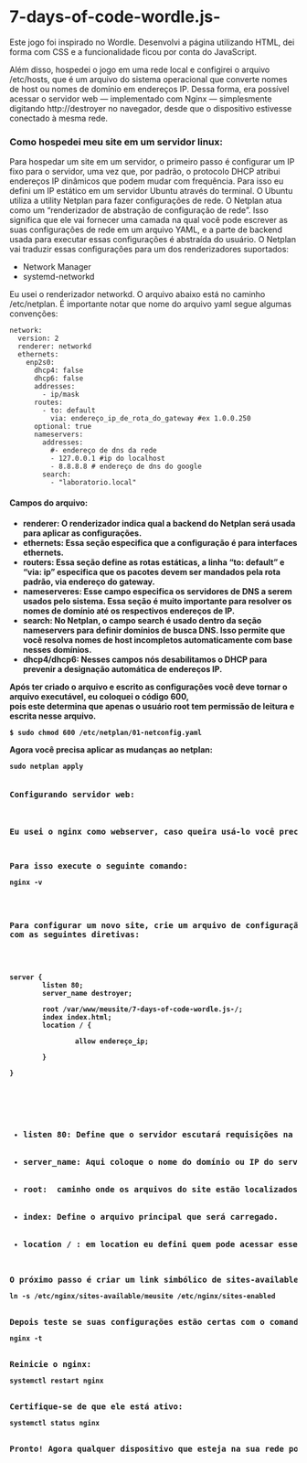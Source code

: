 # 7-days-of-code-wordle.js-
<p>Este jogo foi inspirado no Wordle. Desenvolvi a página utilizando HTML, dei forma com CSS e a funcionalidade ficou por conta do JavaScript.

Além disso, hospedei o jogo em uma rede local e configirei o arquivo /etc/hosts, que é um arquivo do sistema operacional que converte nomes de host ou nomes de domínio em endereços IP. Dessa forma, era possível acessar o servidor web — implementado com Nginx — simplesmente digitando http://destroyer no navegador, desde que o dispositivo estivesse conectado à mesma rede.

<h3>Como hospedei meu site em um servidor linux: </h3>
Para hospedar um site em um servidor, o primeiro passo é configurar um IP fixo para o servidor, uma vez que, por padrão, o protocolo DHCP atribui endereços IP dinâmicos que podem mudar com frequência.
Para isso eu defini um IP estático em um servidor Ubuntu através do terminal. O Ubuntu utiliza a utility Netplan para fazer configurações de rede.
O Netplan atua como um “renderizador de abstração de configuração de rede”. Isso significa que ele vai fornecer uma camada na qual você pode escrever as suas configurações de rede em um arquivo YAML, e a parte de backend usada para executar essas configurações é abstraída do usuário. O Netplan  vai traduzir essas configurações para um dos renderizadores suportados:
<ul>
<li>Network Manager</li>
<li>systemd-networkd</li>
</ul>
Eu usei o renderizador networkd. O arquivo abaixo está no caminho /etc/netplan. É importante notar que nome do arquivo yaml segue algumas convenções: 
<pre><code>network:
  version: 2
  renderer: networkd
  ethernets:
    enp2s0:
      dhcp4: false
      dhcp6: false
      addresses:
        - ip/mask
      routes:
        - to: default
          via: endereço_ip_de_rota_do_gateway #ex 1.0.0.250
      optional: true
      nameservers:
        addresses:
          #- endereço de dns da rede
          - 127.0.0.1 #ip do localhost
          - 8.8.8.8 # endereço de dns do google
        search:
          - "laboratorio.local"</code></pre>

<h4>Campos do arquivo:<h4>
<ul>
  <li>renderer: O renderizador indica qual a backend do Netplan será usada para aplicar as configurações. </li>
  <li>ethernets: Essa seção especifica que a configuração é para interfaces ethernets. </li>
  <li>routers: Essa seção define as rotas estáticas, a linha “to: default” e “via: ip” especifica que os pacotes devem ser mandados pela rota padrão, via endereço do gateway. </li>
  <li>nameserveres: Esse campo especifica os servidores de DNS a serem usados pelo sistema. Essa seção é muito importante para resolver os nomes de domínio até os respectivos endereços de IP. </li>
  <li>search: No Netplan, o campo search é usado dentro da seção nameservers para definir domínios de busca DNS. Isso permite que você resolva nomes de host incompletos automaticamente com base nesses domínios.</li>
  <li>dhcp4/dhcp6: Nesses campos nós desabilitamos o DHCP para prevenir a designação automática de endereços IP. </li>
</ul>
Após ter criado o arquivo e escrito as configurações você deve tornar o arquivo executável, eu coloquei o código 600, <br />
pois este determina que apenas o usuário root tem permissão de leitura e escrita nesse arquivo. 
<pre><code>$ sudo chmod 600 /etc/netplan/01-netconfig.yaml</code></pre>
Agora você precisa aplicar as mudanças ao netplan: 
<pre><code>sudo netplan apply</code><pre>
<h4>Configurando servidor web:</h4>
<p>Eu usei o nginx como webserver, caso queira usá-lo você precisa ter certeza de que ele está instalado no seu computador.</p>
<p>Para isso execute o seguinte comando:
<pre><code>nginx -v</code></pre>
  
<p>Para configurar um novo site, crie um arquivo de configuração dentro de /etc/nginx/sites-available,</ br>
com as seguintes diretivas:</p>
  
<pre><code>server {
        listen 80;
        server_name destroyer;

        root /var/www/meusite/7-days-of-code-wordle.js-/;
        index index.html;
        location / {
                
                allow endereço_ip;
               
        }

}</code></pre>
<ul>
  <li>listen 80: Define que o servidor escutará requisições na porta 80 (HTTP).</li>
  <li>server_name: Aqui coloque o nome do domínio ou IP do servidor. O meu é destroyer, mas você pode checar isso com o comando dnsdomainname, se não houver resposta você precisará definir um nome de domínio para o seu servidor. </li>
  <li>root:  caminho onde os arquivos do site estão localizados., os meus estão no arquivo /var/www/meusite, nesse diretório eu puxei os arquivos do github com git clone e coloquei o endereço de http que o github oferece para cada respositório, dessa forma eu puxeu o respositório inteiro para esse diretório. </li>
  <li>index: Define o arquivo principal que será carregado. </li>
  <li>location / : em location eu defini quem pode acessar esse webserver.</li>
</ul>
O próximo passo é criar um link simbólico de sites-available para sites-enaibled.
<pre><code>ln -s /etc/nginx/sites-available/meusite /etc/nginx/sites-enabled</code></pre>
Depois teste se suas configurações estão certas com o comando:
<pre><code>nginx -t </code></pre>
Reinicie o nginx:
<pre><code>systemctl restart nginx</code></pre>
Certifique-se de que ele está ativo:
<pre><code>systemctl status nginx</code></pre>
Pronto! Agora qualquer dispositivo que esteja na sua rede pode acessar o seu site através do ip ou através do nome de domínio, basta digitar http://nome_de_domínio_que_vc_configurou e já pode jogar!

